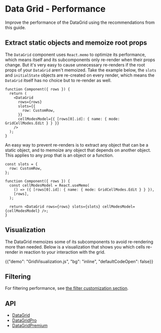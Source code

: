 # Data Grid - Performance

<p class="description">Improve the performance of the DataGrid using the recommendations from this guide.</p>

## Extract static objects and memoize root props

The `DataGrid` component uses `React.memo` to optimize its performance, which means itself and its subcomponents only
re-render when their props change. But it's very easy to cause unnecessary re-renders if the root props of your
`DataGrid` aren't memoized. Take the example below, the `slots` and `initialState` objects are re-created on every
render, which means the `DataGrid` itself has no choice but to re-render as well.

```tsx
function Component({ rows }) {
  return (
    <DataGrid
      rows={rows}
      slots={{
        row: CustomRow,
      }}
      cellModesModel={{ [rows[0].id]: { name: { mode: GridCellModes.Edit } } }}
    />
  );
}
```

An easy way to prevent re-renders is to extract any object that can be a static object, and to memoize any object that
depends on another object. This applies to any prop that is an object or a function.

```tsx
const slots = {
  row: CustomRow,
};

function Component({ rows }) {
  const cellModesModel = React.useMemo(
    () => ({ [rows[0].id]: { name: { mode: GridCellModes.Edit } } }),
    [rows],
  );

  return <DataGrid rows={rows} slots={slots} cellModesModel={cellModesModel} />;
}
```

## Visualization

The DataGrid memoizes some of its subcomponents to avoid re-rendering more than needed. Below is a visualization that
shows you which cells re-render in reaction to your interaction with the grid.

{{"demo": "GridVisualization.js", "bg": "inline", "defaultCodeOpen": false}}

## Filtering

For filtering performance, see [the filter customization section](/x/react-data-grid/filtering/customization/#optimize-performance).

## API

- [DataGrid](/x/api/data-grid/data-grid/)
- [DataGridPro](/x/api/data-grid/data-grid-pro/)
- [DataGridPremium](/x/api/data-grid/data-grid-premium/)
